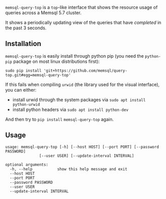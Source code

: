 `memsql-query-top` is a `top`-like interface that shows the resource usage
of queries across a Memsql 5.7 cluster.

It shows a periodically updating view of the queries that have _completed_ in
the past 3 seconds.

## Installation

`memsql-query-top` is easily install through python pip (you need the
`python-pip` package on most linux distributions first):

```
sudo pip install 'git+https://github.com/memsql/query-top.git#egg=memsql-query-top'
```

If this fails when compiling `urwid` (the library used for the visual
interface), you can either:

  - install urwid through the system packages via `sudo apt install  python-urwid`
  - install python headers via `sudo apt install python-dev`

And then try to `pip install` `memsql-query-top` again.

## Usage

```
usage: memsql-query-top [-h] [--host HOST] [--port PORT] [--password PASSWORD]
               [--user USER] [--update-interval INTERVAL]

optional arguments:
  -h, --help           show this help message and exit
  --host HOST
  --port PORT
  --password PASSWORD
  --user USER
  --update-interval INTERVAL
```
